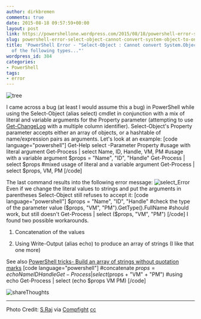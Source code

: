 ```yaml
---
author: dirkbremen
comments: true
date: 2015-08-18 09:57:59+00:00
layout: post
link: https://powershellone.wordpress.com/2015/08/18/powershell-error-select-object-cannot-convert-system-object-to-one-of-the-following-types/
slug: powershell-error-select-object-cannot-convert-system-object-to-one-of-the-following-types
title: 'PowerShell Error - "Select-Object : Cannot convert System.Object[] to one
  of the following types..."'
wordpress_id: 384
categories:
- PowerShell
tags:
- error
---
```


![tree](https://powershellone.files.wordpress.com/2015/08/427968871_092dfdf8ff_m.jpg)

I came across a bug (at least I would assume this a bug) in PowerShell while using the Select-Object (alias select) cmdlet in conjunction with a mix of literal and variable arguments for the Property parameter (attempting to use [Get-ChangeLog](https://powershellone.wordpress.com/2015/06/30/comparing-two-objects-or-csv-files-column-by-column/) with a multiple column identifier). Select-Object's Property parameter accepts either an array of objects, or a hashtable of name/expression pairs as arguments. Let's look at an example:
[code language="powershell"]
Get-Help select -Parameter Property
#usage with literal argument
Get-Process | select Name, ID, Handle, VM, PM
#usage with a variable argument
$props = "Name", "ID", "Handle"
Get-Process | select $props
#mixed usage of literal and a variable argument
Get-Process | select $props, VM, PM
[/code]

The last command results into the following error message:
![select_Error](https://powershellone.files.wordpress.com/2015/08/select_error.png)
Even if we change the literal values to strings and put the arguments in parentheses Select-Object still refuses to accept it:
[code language="powershell"]
$props = "Name", "ID", "Handle"
#check the type of the parameter value
($props, "VM", "PM").GetType().FullName
#should work, but still doesn't
Get-Process | select ($props, "VM", "PM")
[/code]
I found two possible workarounds. 



	
  1. Concatenation of the values

	
  2. Using Write-Output (alias echo) to produce an array of strings (I like that one more)


See also [PowerShell tricks- Build an array of strings without quotation marks](https://powershellone.wordpress.com/2015/08/03/powershell-tricks-build-an-array-of-strings-without-quotation-marks/)
[code language="powershell"]
#concatenate
$props = echo Name ID Handle
Get-Process | select ($props + "VM" + "PM")
#using echo
Get-Process | select (echo $props VM PM)
[/code]

![shareThoughts](https://powershellone.files.wordpress.com/2015/10/sharethoughts.jpg)


* * *


Photo Credit: [S.Raj](https://www.flickr.com/photos/91769296@N00/427968871/) via [Compfight](http://compfight.com) [cc](https://creativecommons.org/licenses/by-nc-nd/2.0/)
